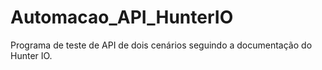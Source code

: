 # Automacao_API_HunterIO
Programa de teste de API de dois cenários seguindo a documentação do Hunter IO.
